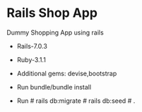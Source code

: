 # Rails Shop App

Dummy Shopping App using rails 

* Rails-7.0.3

* Ruby-3.1.1

* Additional gems: devise,bootstrap

* Run  bundle/bundle install 

* Run # rails db:migrate # rails db:seed # .

